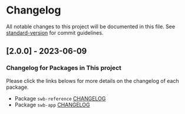 # Changelog

All notable changes to this project will be documented in this file. See [standard-version](https://github.com/conventional-changelog/standard-version) for commit guidelines.
## [2.0.0] - 2023-06-09

### Changelog for Packages in This project

Please click the links belows for more details on the changelog of each package.
* Package `swb-reference` [CHANGELOG](./solutions/swb-reference/CHANGELOG.md)
* Package `swb-app` [CHANGELOG](./solutions/swb-app/CHANGELOG.md)
